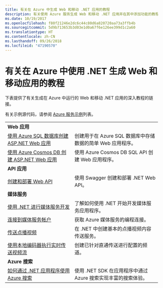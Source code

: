 ```yaml
---
title: 有关在 Azure 中生成 Web 和移动 .NET 应用的教程
description: 有关使用 Azure 服务生成 Web 和移动 .NET 应用并在其中添加功能的教程。
ms.date: 10/19/2017
ms.openlocfilehash: f80f21246e2dc6c44c80d6a820720aa73a3ffb4b
ms.sourcegitcommit: 5d9b713653b3d03e1d0a67f6e126ee399d1c2a60
ms.translationtype: HT
ms.contentlocale: zh-CN
ms.lasthandoff: 09/26/2018
ms.locfileid: "47190570"
---
```

# <a name="tutorials-for-building-web-and-mobile-apps-with-net-in-azure"></a>有关在 Azure 中使用 .NET 生成 Web 和移动应用的教程

下表提供了有关生成在 Azure 中运行的 Web 和移动 .NET 应用的深入教程的链接。

有关示例源代码，请参阅 [Azure 服务示例](https://azure.microsoft.com/resources/samples/?platform=dotnet)列表。

| | |
|---|---|
| **Web 应用**||
| [使用 Azure SQL 数据库创建 ASP.NET Web 应用][1] | 创建用于在 Azure SQL 数据库中存储数据的简单 Web 应用程序。 | 
| [使用 Azure Cosmos DB 创建 ASP.NET Web 应用][2] | 使用 Azure Cosmos DB SQL API 创建 Web 应用程序。 | 
| **API 应用**||
| [创建和部署 Web API][3] | 使用 Swagger 创建和部署 .NET Web API。 | 
| **媒体服务** | |
| [使用 .NET 进行媒体服务开发][6] | 了解如何使用 .NET 开始开发媒体服务应用程序。 |
| [连接到媒体服务帐户][7] | 获取 Azure 媒体服务的编程连接。 |
| [传送点播视频][4] | 在 .NET 中创建基本的点播视频内容传送服务。 | 
| [使用本地编码器执行实时传送视频流][8] | 创建已针对直通传送进行配置的频道。 |
| **Azure 搜索**||
| [如何通过 .NET 应用程序使用 Azure 搜索][5] | 使用 .NET SDK 在应用程序中通过 Azure 搜索实现丰富的搜索体验。 | 



[1]: /azure/app-service-web/app-service-web-tutorial-dotnet-sqldatabase
[2]: /azure/cosmos-db/sql-api-dotnet-application
[3]: /azure/app-service-api/app-service-api-dotnet-get-started
[4]: /azure/media-services/media-services-dotnet-get-started
[5]: /azure/search/search-howto-dotnet-sdk
[6]: /azure/media-services/media-services-dotnet-how-to-use
[7]: /azure/media-services/media-services-dotnet-connect-programmatically
[8]: /azure/media-services/media-services-dotnet-live-encode-with-onpremises-encoders
